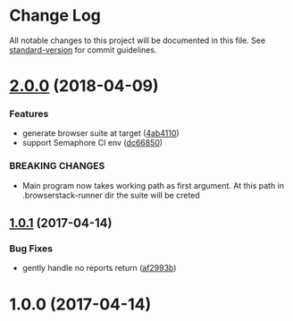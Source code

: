 # Change Log

All notable changes to this project will be documented in this file. See [standard-version](https://github.com/conventional-changelog/standard-version) for commit guidelines.

<a name="2.0.0"></a>
# [2.0.0](https://github.com/medikoo/browserstack-tape-runner/compare/v1.0.1...v2.0.0) (2018-04-09)


### Features

* generate browser suite at target ([4ab4110](https://github.com/medikoo/browserstack-tape-runner/commit/4ab4110))
* support Semaphore CI env ([dc66850](https://github.com/medikoo/browserstack-tape-runner/commit/dc66850))


### BREAKING CHANGES

* Main program now takes working path as first argument.
At this path in .browserstack-runner dir the suite will be creted



<a name="1.0.1"></a>
## [1.0.1](https://github.com/medikoo/browserstack-tape-runner/compare/v1.0.0...v1.0.1) (2017-04-14)


### Bug Fixes

* gently handle no reports return ([af2993b](https://github.com/medikoo/browserstack-tape-runner/commit/af2993b))



<a name="1.0.0"></a>
# 1.0.0 (2017-04-14)
